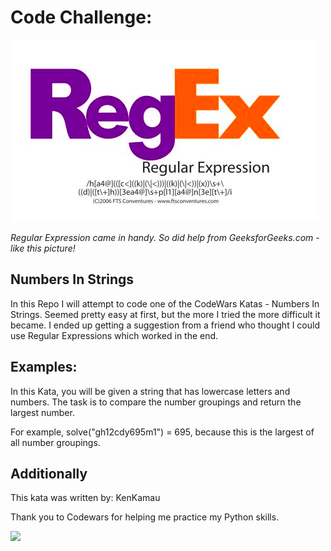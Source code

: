 
# Code Challenge: 

![](https://raw.githubusercontent.com/twhipple/Code_Challenge_Numbers_In_Strings/master/Images/RegEx.png)

*Regular Expression came in handy. So did help from GeeksforGeeks.com - like this picture!*

## Numbers In Strings

In this Repo I will attempt to code one of the CodeWars Katas - Numbers In Strings. Seemed pretty easy at first, but the more I tried the more difficult it became. I ended up getting a suggestion from a friend who thought I could use Regular Expressions which worked in the end.


## Examples:

In this Kata, you will be given a string that has lowercase letters and numbers. The task is to compare the number groupings and return the largest number.

For example, solve("gh12cdy695m1") = 695, because this is the largest of all number groupings.



## Additionally

This kata was written by: KenKamau

Thank you to Codewars for helping me practice my Python skills.

![](https://raw.githubusercontent.com/twhipple/)